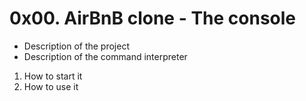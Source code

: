 # 0x00. AirBnB clone - The console

* Description of the project
* Description of the command interpreter
1. How to start it
2. How to use it
